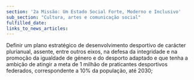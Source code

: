 ```yaml
---
section: '2a Missão: Um Estado Social Forte, Moderno e Inclusivo'
sub_section: "Cultura, artes e comunicação social"
fulfilled_date:
links_to_news_articles:
---
```


Definir um plano estratégico de desenvolvimento desportivo de carácter plurianual, assente, entre outros eixos, na defesa da integridade e na promoção da igualdade de género e do desporto adaptado e que tenha a ambição de atingir a meta de 1 milhão de praticantes desportivos federados, correspondente a 10% da população, até 2030;